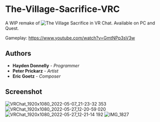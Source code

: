 # The-Village-Sacrifice-VRC

A WIP remake of ![The Village Sacrifice](https://github.com/hayden-donnelly/The-Village-Sacrifice) in VR Chat.
Available on PC and Quest.

Gameplay: https://www.youtube.com/watch?v=GmtNPp3sV3w

## Authors

* **Hayden Donnelly** - *Programmer*
* **Peter Prickarz** - *Artist*
* **Eric Goetz** - *Composer*

## Screenshot

![VRChat_1920x1080_2022-05-07_21-23-32 353](https://user-images.githubusercontent.com/30982485/167277980-f09f396d-0a5a-4b2f-8465-ea8740702057.png)
![VRChat_1920x1080_2022-05-27_12-20-59 020](https://user-images.githubusercontent.com/30982485/170739478-4d1e148b-b37a-416e-a8f3-032d4f9eaad0.png)
![VRChat_1920x1080_2022-05-27_12-21-14 192](https://user-images.githubusercontent.com/30982485/170739504-2b5a3e2a-7e31-4deb-8617-1a3427ed5144.png)
![IMG_1827](https://user-images.githubusercontent.com/30982485/160054526-c90b9ab6-2a96-4f62-b39c-6723efa84bd5.jpg)
